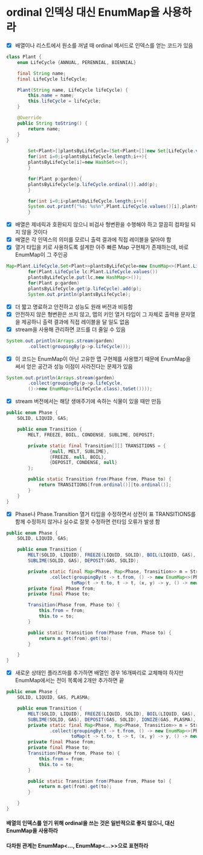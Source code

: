 # ordinal 인덱싱 대신 EnumMap을 사용하라

- [x] 배열이나 리스트에서 원소를 꺼낼 때 ordinal 메서드로 인덱스를 얻는 코드가 있음

~~~java
class Plant {
    enum LifeCycle {ANNUAL, PERENNIAL, BIENNIAL}

    final String name;
    final LifeCycle lifeCycle;

    Plant(String name, LifeCycle lifeCycle) {
        this.name = name;
        this.lifeCycle = lifeCycle;
    }

    @Override
    public String toString() {
        return name;
    }
}
~~~

~~~java
        Set<Plant>[]plantsByLifeCycle=(Set<Plant>[])new Set[LifeCycle.values().length];
        for(int i=0;i<plantsByLifeCycle.length;i++){
        plantsByLifeCycle[i]=new HashSet<>();
        }

        for(Plant p:garden){
        plantsByLifeCycle[p.lifeCycle.ordinal()].add(p);
        }

        for(int i=0;i<plantsByLifeCycle.length;i++){
        System.out.printf("%s: %s%n",Plant.LifeCycle.values()[i],plantsByLifeCycle[i]);
        }
~~~

- [x] 배열은 제네릭과 호환되지 않으니 비검사 형변환을 수행해야 하고 깔끔히 컴파일 되지 않을 것이다
- [x] 배열은 각 인덱스의 의미를 모르니 출력 결과에 직접 레이블을 달아야 함
- [x] 열거 타입을 키로 사용하도록 설계한 아주 빠른 Map 구현체가 존재하는데, 바로 EnumMap이 그 주인공

~~~java
Map<Plant.LifeCycle,Set<Plant>>plantsByLifeCycle=new EnumMap<>(Plant.LifeCycle.class);
        for(Plant.LifeCycle lc:Plant.LifeCycle.values())
        plantsByLifeCycle.put(lc,new HashMap<>());
        for(Plant p:garden)
        plantsByLifeCycle.get(p.lifeCycle).add(p);
        System.out.println(plantsByLifeCycle);
~~~

- [x] 더 짧고 명료하고 안전하고 성능도 원래 버전과 비등함
- [x] 안전하지 않은 형변환은 쓰지 않고, 맵의 키인 열거 타입이 그 자체로 출력용 문자열을 제공하니 출력 결과에 직접 레이블을 달 일도 없음
- [x] stream을 사용해 관리하면 코드를 더 줄일 수 있음

~~~java
System.out.println(Arrays.stream(garden)
        .collect(groupingBy(p->p.lifeCycle)));
~~~

- [x] 이 코드는 EnumMap이 아닌 고유한 맵 구현체를 사용했기 때문에 EnumMap을 써서 얻은 공간과 성능 이점이 사라진다는 문제가 있음

~~~java
System.out.println(Arrays.stream(garden)
        .collect(groupingBy(p->p.lifeCycle,
        ()->new EnumMap<>(LifeCycle.class),toSet())));
~~~

- [x] stream 버전에서는 해당 생애주기에 속하는 식물이 있을 때만 만듬

~~~java
public enum Phase {
    SOLID, LIQUID, GAS;

    public enum Transition {
        MELT, FREEZE, BOIL, CONDENSE, SUBLIME, DEPOSIT;

        private static final Transition[][] TRANSITIONS = {
                {null, MELT, SUBLIME},
                {FREEZE, null, BOIL},
                {DEPOSIT, CONDENSE, null}
        };

        public static Transition from(Phase from, Phase to) {
            return TRANSITIONS[from.ordinal()][to.ordinal()];
        }
    }
}
~~~

- [x] Phase나 Phase.Transition 열거 타입을 수정하면서 상전이 표 TRANSITIONS를 함께 수정하지 않거나 실수로 잘못 수정하면 런타임 오류가 발생 함

~~~java
public enum Phase {
    SOLID, LIQUID, GAS;

    public enum Transition {
        MELT(SOLID, LIQUID), FREEZE(LIQUID, SOLID), BOIL(LIQUID, GAS), CONDENSE(GAS, LIQUID),
        SUBLIME(SOLID, GAS), DEPOSIT(GAS, SOLID);

        private static final Map<Phase, Map<Phase, Transition>> m = Stream.of(values())
                .collect(groupingBy(t -> t.from, () -> new EnumMap<>(Phase.class),
                        toMap(t -> t.to, t -> t, (x, y) -> y, () -> new EnumMap<>(Phase.class))));
        private final Phase from;
        private final Phase to;

        Transition(Phase from, Phase to) {
            this.from = from;
            this.to = to;
        }

        public static Transition from(Phase from, Phase to) {
            return m.get(from).get(to);
        }

    }
}
~~~

- [x] 새로운 상태인 플라즈마를 추가하면 배열인 경우 16개짜리로 교체해야 하지만 EnumMap에서는 전이 목록에 2개만 추가하면 끝

~~~java
public enum Phase {
    SOLID, LIQUID, GAS, PLASMA;

    public enum Transition {
        MELT(SOLID, LIQUID), FREEZE(LIQUID, SOLID), BOIL(LIQUID, GAS), CONDENSE(GAS, LIQUID),
        SUBLIME(SOLID, GAS), DEPOSIT(GAS, SOLID), IONIZE(GAS, PLASMA), DEIONIZE(PLAZMA, GAS);
        private static final Map<Phase, Map<Phase, Transition>> m = Stream.of(values())
                .collect(groupingBy(t -> t.from, () -> new EnumMap<>(Phase.class),
                        toMap(t -> t.to, t -> t, (x, y) -> y, () -> new EnumMap<>(Phase.class))));
        private final Phase from;
        private final Phase to;
        Transition(Phase from, Phase to) {
            this.from = from;
            this.to = to;
        }

        public static Transition from(Phase from, Phase to) {
            return m.get(from).get(to);
        }

    }
}
~~~
#### 배열의 인덱스를 얻기 위해 ordinal을 쓰는 것은 일반적으로 좋지 않으니, 대신 EnumMap을 사용하라
#### 다차원 관계는 EnumMap<..., EnumMap<...>>으로 표현하라